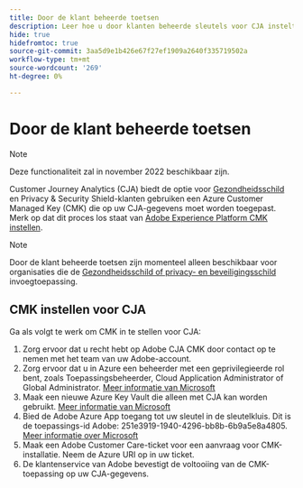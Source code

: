 ```yaml
---
title: Door de klant beheerde toetsen
description: Leer hoe u door klanten beheerde sleutels voor CJA instelt.
hide: true
hidefromtoc: true
source-git-commit: 3aa5d9e1b426e67f27ef1909a2640f335719502a
workflow-type: tm+mt
source-wordcount: '269'
ht-degree: 0%

---
```


# Door de klant beheerde toetsen

>[!NOTE]
>
>Deze functionaliteit zal in november 2022 beschikbaar zijn.

Customer Journey Analytics (CJA) biedt de optie voor [Gezondheidsschild](https://www.adobe.com/trust/compliance/hipaa-ready.html) en Privacy &amp; Security Shield-klanten gebruiken een Azure Customer Managed Key (CMK) die op uw CJA-gegevens moet worden toegepast.  Merk op dat dit proces los staat van [Adobe Experience Platform CMK instellen](https://experienceleague.adobe.com/docs/experience-platform/landing/governance-privacy-security/customer-managed-keys.html).

>[!NOTE]
>
>Door de klant beheerde toetsen zijn momenteel alleen beschikbaar voor organisaties die de [Gezondheidsschild of privacy- en beveiligingsschild](https://experienceleague.adobe.com/docs/blueprints-learn/architecture/vertical-blueprints/healthcare-vertical.html%3Flang%3Den) invoegtoepassing.

## CMK instellen voor CJA

Ga als volgt te werk om CMK in te stellen voor CJA:

1. Zorg ervoor dat u recht hebt op Adobe CJA CMK door contact op te nemen met het team van uw Adobe-account.
1. Zorg ervoor dat u in Azure een beheerder met een geprivilegieerde rol bent, zoals Toepassingsbeheerder, Cloud Application Administrator of Global Administrator. [Meer informatie van Microsoft](https://learn.microsoft.com/en-us/azure/active-directory/roles/permissions-reference)
1. Maak een nieuwe Azure Key Vault die alleen met CJA kan worden gebruikt. [Meer informatie van Microsoft](https://learn.microsoft.com/en-us/azure/key-vault/general/)
1. Bied de Adobe Azure App toegang tot uw sleutel in de sleutelkluis. Dit is de toepassings-id Adobe: 251e3919-1940-4296-bb8b-6b9a5e8a4805. [Meer informatie over Microsoft](https://learn.microsoft.com/en-us/azure/storage/common/customer-managed-keys-configure-cross-tenant-existing-account?toc=%2Fazure%2Fstorage%2Fblobs%2Ftoc.json&amp;tabs=powershell-preview%2Cazure-portal#the-customer-grants-the-service-providers-app-access-to-the-key-in-the-key-vault)
1. Maak een Adobe Customer Care-ticket voor een aanvraag voor CMK-installatie. Neem de Azure URI op in uw ticket.
1. De klantenservice van Adobe bevestigt de voltooiing van de CMK-toepassing op uw CJA-gegevens.
